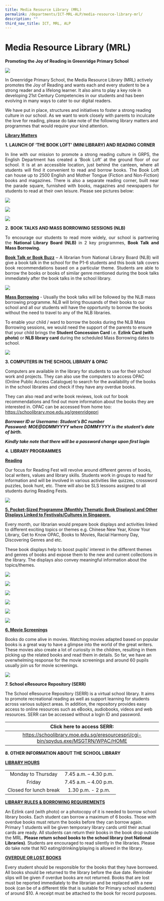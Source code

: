 ```yaml
---
title: Media Resource Library (MRL)
permalink: /departments/ICT-MRL-ALP/media-resource-library-mrl/
description: ""
third_nav_title: ICT, MRL, ALP
---
```

# Media Resource Library (MRL)

**Promoting the Joy of Reading in Greenridge Primary School**

![](/images/Departments/ICT,%20MRL,%20ALP/Media%20Resource%20Library%20(MRL)/MRL1.jpg)

In Greenridge Primary School, the Media Resource Library (MRL) actively promotes the Joy of Reading and wants each and every student to be a strong reader and a lifelong learner. It also aims to play a key role in developing 21st Century Competencies in our students and has been evolving in many ways to cater to our digital readers.  
  
We have put in place, structures and initiatives to foster a strong reading culture in our school. As we want to work closely with parents to inculcate the love for reading, please do take note of the following library matters and programmes that would require your kind attention.  
  
<u><b>Library Matters</b></u>  

**1\. LAUNCH OF ‘THE BOOK LOFT’ (MINI LIBRARY) AND READING CORNER**  

<p style="text-align: justify;">In line with our mission to promote a strong reading culture in GRPS, the English Department has created a ‘Book Loft’ at the ground floor of our school. It is at an accessible location, just behind the canteen, where all students will find it convenient to read and borrow books. The Book Loft can house up to 2500 English and Mother Tongue (Fiction and Non-Fiction) books and magazines. There is also a separate reading corner, built near the parade square, furnished with books, magazines and newspapers for students to read at their own leisure. Please see pictures below:</p>

![](/images/Departments/ICT,%20MRL,%20ALP/Media%20Resource%20Library%20(MRL)/BookLoft.jpg)

![](/images/Departments/ICT,%20MRL,%20ALP/Media%20Resource%20Library%20(MRL)/Insidebookloft.jpg)

![](/images/Departments/ICT,%20MRL,%20ALP/Media%20Resource%20Library%20(MRL)/ReadingCorner.jpg)

**2.** **BOOK TALKS AND MASS BORROWING SESSIONS (NLB)**  

<p style="text-align: justify;">To encourage our students to read more widely, our school is partnering the <b>National Library Board (NLB)</b> in 2 key programmes, <b>Book Talk and Mass Borrowing.</b></p>

<p style="text-align: justify;"><b><u>Book Talk or Book Buzz</u></b> – A librarian from National Library Board (NLB) will give a book talk in the school for the P1-6 students and this book talk covers book recommendations based on a particular theme. Students are able to borrow the books or books of similar genre mentioned during the book talks immediately after the book talks in the school library.</p>

![](/images/Departments/ICT,%20MRL,%20ALP/Media%20Resource%20Library%20(MRL)/BookTalk.jpg)

<u><b>Mass Borrowing</b></u> \- Usually the book talks will be followed by the NLB mass borrowing programme. NLB will bring thousands of their books to our school and all our students will have the opportunity to borrow the books without the need to travel to any of the NLB libraries.  

To enable your child / ward to borrow the books during the NLB Mass Borrowing sessions, we would need the support of the parents to ensure that your child brings the **Student Concession Card** i.e. **Ezlink Card (with photo)** or **NLB library card** during the scheduled Mass Borrowing dates to school.

![](/images/Departments/ICT,%20MRL,%20ALP/Media%20Resource%20Library%20(MRL)/MassBorrowing.jpg)


**3\. COMPUTERS IN THE SCHOOL LIBRARY & OPAC**

Computers are available in the library for students to use for their school work and projects. They can also use the computers to access OPAC (Online Public Access Catalogue) to search for the availability of the books in the school libraries and check if they have any overdue books.  
  
They can also read and write book reviews, look out for book recommendations and find out more information about the books they are interested in. OPAC can be accessed from home too:   
<a href="https://schoolibrary.moe.edu.sg/greenridgepri" target="_blank">https://schoolibrary.moe.edu.sg/greenridgepri</a>


  
***Borrower ID or Username: Student’s BC number***  
***Password: MOE@DDMMYYYY where DDMMYYYY is the student’s date of birth.***
  
***Kindly take note that there will be a password change upon first login*** 
  

**4.** **LIBRARY PROGRAMMES**

<b><u>Reading</u></b>

Our focus for Reading Fest will revolve around different genres of books, local writers, values and library skills. Students work in groups to read for information and will be involved in various activities like quizzes, crossword puzzles, book hunt, etc. There will also be SLS lessons assigned to all students during Reading Fests.

![](/images/Departments/ICT,%20MRL,%20ALP/Media%20Resource%20Library%20(MRL)/ReadingFest.jpg)

<b><u>5. Pocket-Sized Programme (Monthly Thematic Book Displays) and Other Displays Linked to Festivals/Cultures in Singapore.</u></b>

Every month, our librarian would prepare book displays and activities linked to different exciting topics or themes e.g. Chinese New Year, Know Your Library, Get to Know OPAC, Books to Movies, Racial Harmony Day, Discovering Genres and etc.  
  
These book displays help to boost pupils’ interest in the different themes and genres of books and expose them to the new and current collections in the library. The displays also convey meaningful information about the topics/themes.

![](/images/Departments/ICT,%20MRL,%20ALP/Media%20Resource%20Library%20(MRL)/Display1.jpg)

![](/images/Departments/ICT,%20MRL,%20ALP/Media%20Resource%20Library%20(MRL)/MRLDisplay3.jpg)

![](/images/Departments/ICT,%20MRL,%20ALP/Media%20Resource%20Library%20(MRL)/MRLDisplay4.jpg)

![](/images/Departments/ICT,%20MRL,%20ALP/Media%20Resource%20Library%20(MRL)/MRLDisplay5.jpg)

![](/images/Departments/ICT,%20MRL,%20ALP/Media%20Resource%20Library%20(MRL)/MRLDisplay6.jpg)

![](/images/Departments/ICT,%20MRL,%20ALP/Media%20Resource%20Library%20(MRL)/MRLDisplay7.jpg)

<b><u>6. Movie Screenings</u></b>

Books do come alive in movies. Watching movies adapted based on popular books is a great way to have a glimpse into the world of the great writers. These movies also create a lot of curiosity in the children, resulting in them picking up the related books and read them in details. So far, we have an overwhelming response for the movie screenings and around 60 pupils usually join us for movie screenings.

![](/images/Departments/ICT,%20MRL,%20ALP/Media%20Resource%20Library%20(MRL)/MRLScreening.jpg)

**7\. School eResource Repository (SERR)**  

The School eResource Repository (SERR) is a virtual school library. It aims to promote recreational reading as well as support learning for students across various subject areas. In addition, the repository provides easy access to online resources such as eBooks, audiobooks, videos and web resources. SERR can be accessed without a login ID and password.

<table>
<thead>
  <tr>
    <th style="text-align: center;">Click here to access SERR:</th>
  </tr>
</thead>
<tbody>
  <tr>
    <td style="text-align: center;"><a href="https://schoolibrary.moe.edu.sg/eresourcespri/cgi-bin/spydus.exe/MSGTRN/WPAC/HOME" target="_blank">https://schoolibrary.moe.edu.sg/eresourcespri/cgi-bin/spydus.exe/MSGTRN/WPAC/HOME</a></td>
  </tr>
</tbody>
</table>

**8\. OTHER INFORMATION ABOUT THE SCHOOL LIBRARY**

<b><u>LIBRARY HOURS</u></b>

|                        |                       |
|:----------------------:|:---------------------:|
|   Monday to Thursday   | 7.45 a.m. – 4.30 p.m. |
|         Friday         | 7.45 a.m. – 4.00 p.m. |
| Closed for lunch break |   1.30 p.m. - 2 p.m.  |

<b><u>LIBRARY RULES & BORROWING REQUIREMENTS</u></b>

An Ezlink card (with photo) or a photocopy of it is needed to borrow school library books. Each student can borrow a maximum of 6 books. Those with overdue books must return the books before they can borrow again. Primary 1 students will be given temporary library cards until their actual cards are ready. All students can return their books in the book drop outside the MRL. **Please return school books to the school library (not National Libraries)**. Students are encouraged to read silently in the libraries. Please do take note that NO eating/drinking/playing is allowed in the library.  
  

<b><u>OVERDUE OR LOST BOOKS</u></b>

Every student should be responsible for the books that they have borrowed. All books should be returned to the library before the due date. Reminder slips will be given if overdue books are not returned. Books that are lost must be reported immediately to the librarian and be replaced with a new book (can be of a different title that is suitable for Primary school students) of around $10. A receipt must be attached to the book for record purposes.